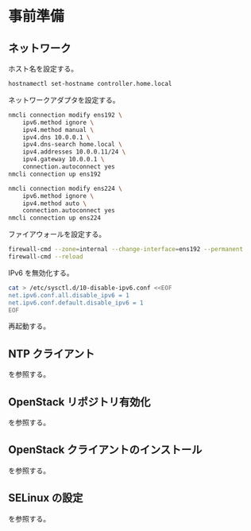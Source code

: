 # 事前準備

## ネットワーク

ホスト名を設定する。

```sh
hostnamectl set-hostname controller.home.local
```

ネットワークアダプタを設定する。

```sh
nmcli connection modify ens192 \
    ipv6.method ignore \
    ipv4.method manual \
    ipv4.dns 10.0.0.1 \
    ipv4.dns-search home.local \
    ipv4.addresses 10.0.0.11/24 \
    ipv4.gateway 10.0.0.1 \
    connection.autoconnect yes
nmcli connection up ens192

nmcli connection modify ens224 \
    ipv6.method ignore \
    ipv4.method auto \
    connection.autoconnect yes
nmcli connection up ens224
```

ファイアウォールを設定する。

```sh
firewall-cmd --zone=internal --change-interface=ens192 --permanent
firewall-cmd --reload
```

IPv6 を無効化する。

```sh
cat > /etc/sysctl.d/10-disable-ipv6.conf <<EOF
net.ipv6.conf.all.disable_ipv6 = 1
net.ipv6.conf.default.disable_ipv6 = 1
EOF
```

再起動する。

## NTP クライアント

[](../appendix/time_sync.md) を参照する。

##  OpenStack リポジトリ有効化

[](../appendix/repository_enable.md) を参照する。

##  OpenStack クライアントのインストール

[](../appendix/os_client_install.md) を参照する。

##   SELinux の設定

[](../appendix/os_selinux.md) を参照する。
